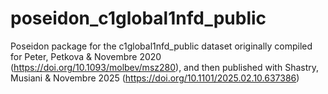 # poseidon_c1global1nfd_public
Poseidon package for the c1global1nfd_public dataset originally compiled for Peter, Petkova &amp; Novembre 2020 (https://doi.org/10.1093/molbev/msz280), and then published with Shastry, Musiani &amp; Novembre 2025 (https://doi.org/10.1101/2025.02.10.637386)
